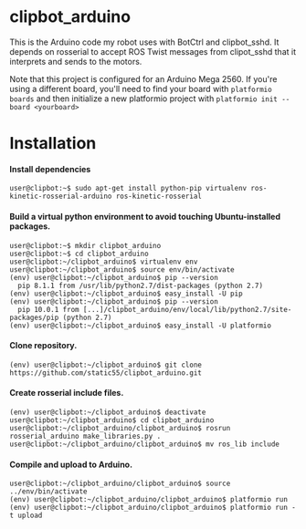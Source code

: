 # clipbot_arduino

This is the Arduino code my robot uses with BotCtrl and clipbot_sshd. It depends on rosserial to accept ROS Twist messages from clipot_sshd that it interprets and sends to the motors.

Note that this project is configured for an Arduino Mega 2560. If you're using a different board, you'll need to find your board with `platformio boards` and then initialize a new platformio project with `platformio init --board <yourboard>`

# Installation

#### Install dependencies

`user@clipbot:~$ sudo apt-get install python-pip virtualenv ros-kinetic-rosserial-arduino ros-kinetic-rosserial`<br>

#### Build a virtual python environment to avoid touching Ubuntu-installed packages.

`user@clipbot:~$ mkdir clipbot_arduino`<br>
`user@clipbot:~$ cd clipbot_arduino`<br>
`user@clipbot:~/clipbot_arduino$ virtualenv env`<br>
`user@clipbot:~/clipbot_arduino$ source env/bin/activate`<br>
`(env) user@clipbot:~/clipbot_arduino$ pip --version`<br>
`  pip 8.1.1 from /usr/lib/python2.7/dist-packages (python 2.7)`<br>
`(env) user@clipbot:~/clipbot_arduino$ easy_install -U pip`<br>
`(env) user@clipbot:~/clipbot_arduino$ pip --version`<br>
`  pip 10.0.1 from [...]/clipbot_arduino/env/local/lib/python2.7/site-packages/pip (python 2.7)`<br>
`(env) user@clipbot:~/clipbot_arduino$ easy_install -U platformio`

#### Clone repository.

`(env) user@clipbot:~/clipbot_arduino$ git clone https://github.com/static55/clipbot_arduino.git`

#### Create rosserial include files.

`(env) user@clipbot:~/clipbot_arduino$ deactivate`<br>
`user@clipbot:~/clipbot_arduino$ cd clipbot_arduino`<br>
`user@clipbot:~/clipbot_arduino/clipbot_arduino$ rosrun rosserial_arduino make_libraries.py .`<br>
`user@clipbot:~/clipbot_arduino/clipbot_arduino$ mv ros_lib include`

#### Compile and upload to Arduino.

`user@clipbot:~/clipbot_arduino/clipbot_arduino$ source ../env/bin/activate`<br>
`(env) user@clipbot:~/clipbot_arduino/clipbot_arduino$ platformio run`<br>
`(env) user@clipbot:~/clipbot_arduino/clipbot_arduino$ platformio run -t upload`

